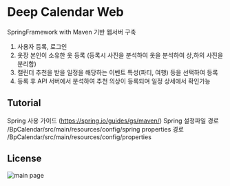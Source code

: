# Deep Calendar Web
 
SpringFramework with Maven 기반 웹서버 구축
 1. 사용자 등록, 로그인
 2. 옷장 본인이 소유한 옷 등록 (등록시 사진을 분석하여 옷을 분석하여 상,하의 사진을 분리함)
 3. 캘린더 추천을 받을 일정을 해당하는 이벤트 특성(파티, 여행) 등을 선택하여 등록
 4. 등록 후 API 서버에서 분석하여 추천 의상이 등록되며 일정 상세에서 확인가능

## Tutorial
Spring 사용 가이드 (https://spring.io/guides/gs/maven/)
Spring 설정파일 경로 /BpCalendar/src/main/resources/config/spring
properties 경로 /BpCalendar/src/main/resources/config/properties

## License
![main page](../bplogo.jpg)
